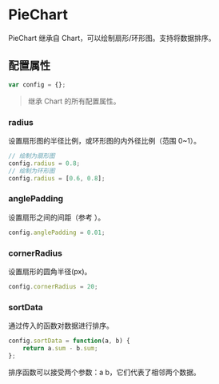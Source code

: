 PieChart
====

PieChart 继承自 Chart，可以绘制扇形/环形图。支持将数据排序。

配置属性
----

```js
var config = {};
```

>继承 Chart 的所有配置属性。

### radius

设置扇形图的半径比例，或环形图的内外径比例（范围 0~1）。

```js
// 绘制为扇形图
config.radius = 0.8;
// 绘制为环形图
config.radius = [0.6, 0.8];
```

### anglePadding

设置扇形之间的间距（参考 []()）。

```js
config.anglePadding = 0.01;
```

### cornerRadius

设置扇形的圆角半径(px)。

```js
config.cornerRadius = 20;
```

### sortData

通过传入的函数对数据进行排序。

```js
config.sortData = function(a, b) {
	return a.sum - b.sum;
};
```

排序函数可以接受两个参数：a b，它们代表了相邻两个数据。
